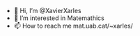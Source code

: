 - 👋 Hi, I’m @XavierXarles
- 👀 I’m interested in Matemathics
- 📫 How to reach me mat.uab.cat/~xarles/

<!---
XavierXarles/XavierXarles is a ✨ special ✨ repository because its `README.md` (this file) appears on your GitHub profile.
You can click the Preview link to take a look at your changes.
--->
